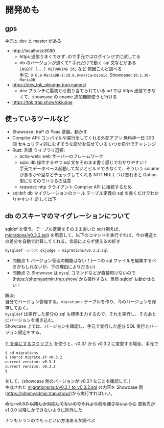 # 開発めも

## gps

手元と dev と master がある
- http://localhost:8080
  - https 通信うまくできず..ので手元ではログインせずに試してる
  - db のバージョンが違くて? 手元だけで動く sql 文などがある<br>
  `INSERT {...} RETURNING id;` など 原因こんど調べる<br>
	手元: `0.6.8-MariaDB-1:10.6.8+maria~bionic`, Showcase: `10.1.36-MariaDB`
- https://dev_tqk_qkjudge.trap.games/
  - dev ブランチに最初から割り当てられている url では https 通信できなくて、showcase の cname 追加機能使うと行ける
- https://tqk.trap.show/qkjudge


## 使っているツールなど
- Showcase: traP の Paas 基盤。動かす
- Compiler API: コンパイルや実行をしてくれる外部アプリ 無料枠一日 200 回 セキュリティ的にむずそうな部分を任せている いつか自分でチャレンジ
- Rust: 言語 ライブラリ選択:
  - actix-web: web サーバーのフレームワーク
  - sqlx: db 操作するやつ sql 文をそのまま書く感じでわかりやすい！<br>
  手元でデータベース起動してないとビルドできなくて、そういう column があるかや型などチェックしてくれる NOT NULL つけ忘れると Option 型になるのでハマるの注意
  - reqwest: http クライアント Compiler API に接続するため
- sqldef: db マイグレーションのツール テーブル定義の sql を書くだけでわかりやすい！ 詳しくは下


## db のスキーマのマイグレーションについて

sqldef を使う。テーブル定義をそのまま書いた sql (例えば、[migrations/v0.3.2.sql](https://github.com/tqkoh/qkjudge/blob/dev/migrations/v0.3.2.sql)) を用意して、以下のコマンドを実行すれば、今の構造との差分を自動で計算してくれる。言語によらず使えるの好き

```bash
mysqldef -uroot qkjudge < migrations/v0.3.2.sql
```

- 問題点 1: バージョン管理の機能はない！(一つの sql ファイルを編集するべきかもしれないが、下の理由によりだるい)
- 問題点 2: Showcase は `mysql` コマンドなどが直接叩けないので(https://phpmyadmin.trap.show/ から操作する)、当然 sqldef も動かせない！

解決: <br>
自分でバージョン管理する。`migrations` テーブルを作り、今のバージョンを保存しておく。<br>
`mysqldef` は実行した差分の sql も標準出力するので、それを実行し、そのあとにバージョンを書き込む。<br>
Showcase 上では、バージョンを確認し、手元で実行した差分 SQL 実行とバージョン設定をする。<br>
<br>
[↑ を楽にするスクリプト](https://github.com/tqkoh/qkjudge/blob/dev/migrations/migrate.sh) を使うと、v0.3.1 から v0.3.2 に変更する場合、手元で

```bash
$ cd migrations
$ source migrate.sh v0.3.2
current version: v0.3.1
current version: v0.3.2
$ 
```

をして、(showcase 側のバージョンが v0.3.1 なことを確認して、)<br>
生成された [migrations/out/v0.3.1_to_v0.3.2.sql](https://github.com/tqkoh/qkjudge/blob/dev/migrations/out/v0.3.1_to_v0.3.2.sql) の内容を Showcase 側(https://phpmyadmin.trap.show/)から実行すればいい。

~~めも: v0.3.0 以降しか対応してないのでそれより前を渡さないように~~
更新先が v1.0.0 以降しかできないように除外した

ナンもシランのでもっといい方法あるか調べぶ
